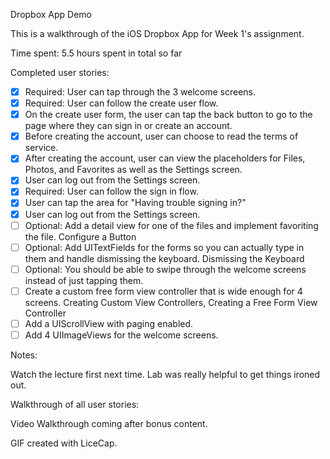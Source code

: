 Dropbox App Demo

This is a walkthrough of the iOS Dropbox App for Week 1's assignment.

Time spent: 5.5 hours spent in total so far

Completed user stories:

 * [x] Required: User can tap through the 3 welcome screens.
 * [x] Required: User can follow the create user flow.
  * [x] On the create user form, the user can tap the back button to go to the page where they can sign in or create an account.
  * [x] Before creating the account, user can choose to read the terms of service.
  * [x] After creating the account, user can view the placeholders for Files, Photos, and Favorites as well as the Settings screen.
  * [x] User can log out from the Settings screen.
 * [x] Required: User can follow the sign in flow.
  * [x] User can tap the area for "Having trouble signing in?"
  * [x] User can log out from the Settings screen.
 * [ ] Optional: Add a detail view for one of the files and implement favoriting the file. Configure a Button
 * [ ] Optional: Add UITextFields for the forms so you can actually type in them and handle dismissing the keyboard. Dismissing the Keyboard
 * [ ] Optional: You should be able to swipe through the welcome screens instead of just tapping them.
  * [ ] Create a custom free form view controller that is wide enough for 4 screens. Creating Custom View Controllers, Creating a Free Form View Controller
  * [ ] Add a UIScrollView with paging enabled.
  * [ ] Add 4 UIImageViews for the welcome screens.

Notes:

Watch the lecture first next time. Lab was really helpful to get things ironed out.

Walkthrough of all user stories:

Video Walkthrough coming after bonus content.

GIF created with LiceCap.
